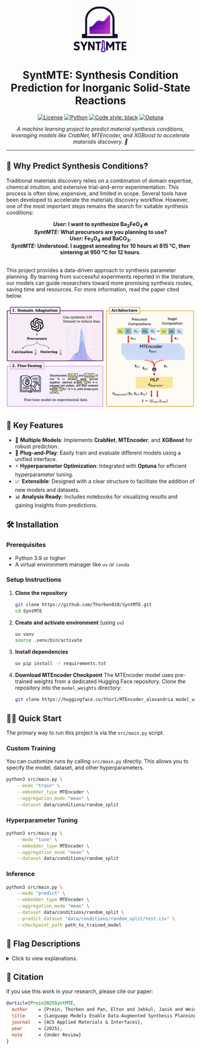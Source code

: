 <div align="center">

<p align="center">
  <img src="figures/logo.png" alt="Project logo" width="150"/>
</p>

# SyntMTE: Synthesis Condition Prediction for Inorganic Solid-State Reactions

[![License](https://img.shields.io/badge/License-MIT-green.svg)](LICENSE)
[![Python](https://img.shields.io/badge/Python-3.9+-blue.svg)](https://www.python.org/downloads/)
[![Code style: black](https://img.shields.io/badge/code%20style-black-000000.svg)](https://github.com/psf/black)
[![Optuna](https://img.shields.io/badge/Optuna-Hyperparameter%20Tuning-8A2BE2.svg)](https://optuna.org/)

*A machine learning project to predict material synthesis conditions, leveraging models like CrabNet, MTEncoder, and XGBoost to accelerate materials discovery. 🚀*

</div>

---


## 🎯 Why Predict Synthesis Conditions?

<p class="text-justify">
  Traditional materials discovery relies on a combination of domain expertise, chemical intuition, and extensive trial-and-error experimentation. This process is often slow, expensive, and limited in scope. Several tools have been developed to accelerate the materials discovery workflow. However, one of the most important steps remains the search for suitable synthesis conditions:
</p>

<div align="center">
  <strong>
    <em>User:</em> I want to synthesize Ba<sub>3</sub>FeO<sub>4</sub> 🔥
    <br>
    <em>SyntMTE:</em> What precursors are you planning to use?
    <br>
    <em>User:</em> Fe<sub>3</sub>O<sub>4</sub> and BaCO<sub>3</sub>.
    <br>
    <em>SyntMTE:</em> Understood. I suggest annealing for 10 hours at 815 °C, then sintering at 950 °C for 12 hours.
  </strong>
</div>

<br>

<p class="text-justify">
  This project provides a data-driven approach to synthesis parameter planning. By learning from successful experiments reported in the literature, our models can guide researchers toward more promising synthesis routes, saving time and resources. For more information, read the paper cited below.
</p>

![Case Study Plot](figures/condition_regression.png)


## 🔑 Key Features

- 🎯 **Multiple Models**: Implements **CrabNet**, **MTEncoder**, and **XGBoost** for robust prediction.
- 🔌 **Plug-and-Play**: Easily train and evaluate different models using a unified interface.
- ⚡ **Hyperparameter Optimization**: Integrated with **Optuna** for efficient hyperparameter tuning.
- 📈 **Extensible**: Designed with a clear structure to facilitate the addition of new models and datasets.
- 📊 **Analysis Ready**: Includes notebooks for visualizing results and gaining insights from predictions.

## 🛠️ Installation

### Prerequisites
- Python 3.9 or higher
- A virtual environment manager like `uv` or `conda`

### Setup Instructions

1.  **Clone the repository**
    ```bash
    git clone https://github.com/Thorben010/SyntMTE.git
    cd SyntMTE
    ```

2.  **Create and activate environment** (using `uv`)
    ```bash
    uv venv
    source .venv/bin/activate
    ```

3.  **Install dependencies**
    ```bash
    uv pip install -r requirements.txt
    ```

4. **Download MTEncoder Checkpoint**
    The MTEncoder model uses pre-trained weights from a dedicated Hugging Face repository. Clone the repository into the `model_weights` directory:
    ```bash
    git clone https://huggingface.co/thor1/MTEncoder_alexandria model_weights
    ```

## 🏃‍♂️ Quick Start

The primary way to run this project is via the `src/main.py` script.


### Custom Training

You can customize runs by calling `src/main.py` directly. This allows you to specify the model, dataset, and other hyperparameters.

```bash
python3 src/main.py \
    --mode "train" \
    --embedder_type MTEncoder \
    --aggregation_mode "mean" \
    --dataset data/conditions/random_split 
```

### Hyperparameter Tuning

```bash
python3 src/main.py \
    --mode "tune" \
    --embedder_type MTEncoder \
    --aggregation_mode "mean" \
    --dataset data/conditions/random_split
```


### Inference

```bash
python3 src/main.py \
    --mode "predict" \
    --embedder_type MTEncoder \
    --aggregation_mode "mean" \
    --dataset data/conditions/random_split \
    --predict_dataset "data/conditions/random_split/test.csv" \
    --checkpoint_path path_to_trained_model
```

## 📂 Flag Descriptions
<details>
<summary>Click to view explanations.</summary>

| Flag                 | Type      | Choices                                       | Default                                                    | Description                                                                                    |
|----------------------|-----------|-----------------------------------------------|------------------------------------------------------------|------------------------------------------------------------------------------------------------|
| `mode`               | `string`  | `train`, `tune`, `predict`                    | `train`                                                    | Mode to run: standard training, hyperparameter optimization, or prediction.                  |
| `embedder_type`      | `string`  | `CrabNet`, `composition`, `MTEncoder`, `clr`  | `MTEncoder`                                                | Type of embedder to use in the model.                                                          |
| `aggregation_mode`   | `string`  | `attention`, `mean`, `max`, `sum`, `mean_max`, `conv`, `lstm`, `precursor_target_concat`, `concat` | `mean` | Type of aggregation to use for target and precursors.                                      |
| `dataset`            | `string`  | -                                             | `data/conditions/random_split` | Path to the dataset.                                                                          |
| `checkpoint_path`    | `string`  | -                                             | `.../logs/20250501-004811/best_model.pth`                  | Path to load a model checkpoint from.                                                          |
| `learning_rate`      | `float`   | -                                             | `0.0000439204`                                             | Learning rate for the optimizer (only used in training).                                   |
| `use_target_only`    | `bool`    | -                                             | `False`                                                    | If set, uses only the target material's representation for regression.                         |

</details>

<a id="citation"></a>
## 📝 Citation

If you use this work in your research, please cite our paper:

```bibtex
@article{Prein2025SyntMTE,
  author    = {Prein, Thorben and Pan, Elton and Jehkul, Janik and Weinmann, Steffen and Olivetti, Elsa A. and Rupp, Jennifer L. M.},
  title     = {Language Models Enable Data-Augmented Synthesis Planning for Inorganic Materials},
  journal   = {ACS Applied Materials & Interfaces},
  year      = {2025},
  note      = {Under Review}
}
```
